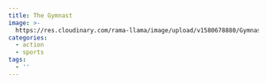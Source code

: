 ```yaml
---
title: The Gymnast
image: >-
  https://res.cloudinary.com/rama-llama/image/upload/v1580678880/Gymnastics_Meet_pwjegc.jpg
categories:
  - action
  - sports
tags:
  - ''
---
```


